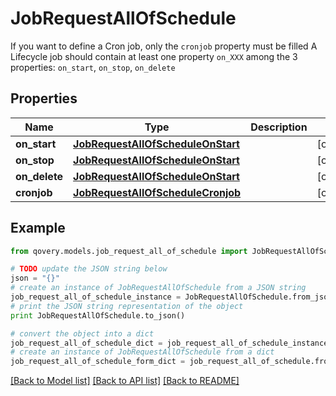 # JobRequestAllOfSchedule

If you want to define a Cron job, only the `cronjob` property must be filled   A Lifecycle job should contain at least one property `on_XXX` among the 3 properties: `on_start`, `on_stop`, `on_delete` 

## Properties

Name | Type | Description | Notes
------------ | ------------- | ------------- | -------------
**on_start** | [**JobRequestAllOfScheduleOnStart**](JobRequestAllOfScheduleOnStart.md) |  | [optional] 
**on_stop** | [**JobRequestAllOfScheduleOnStart**](JobRequestAllOfScheduleOnStart.md) |  | [optional] 
**on_delete** | [**JobRequestAllOfScheduleOnStart**](JobRequestAllOfScheduleOnStart.md) |  | [optional] 
**cronjob** | [**JobRequestAllOfScheduleCronjob**](JobRequestAllOfScheduleCronjob.md) |  | [optional] 

## Example

```python
from qovery.models.job_request_all_of_schedule import JobRequestAllOfSchedule

# TODO update the JSON string below
json = "{}"
# create an instance of JobRequestAllOfSchedule from a JSON string
job_request_all_of_schedule_instance = JobRequestAllOfSchedule.from_json(json)
# print the JSON string representation of the object
print JobRequestAllOfSchedule.to_json()

# convert the object into a dict
job_request_all_of_schedule_dict = job_request_all_of_schedule_instance.to_dict()
# create an instance of JobRequestAllOfSchedule from a dict
job_request_all_of_schedule_form_dict = job_request_all_of_schedule.from_dict(job_request_all_of_schedule_dict)
```
[[Back to Model list]](../README.md#documentation-for-models) [[Back to API list]](../README.md#documentation-for-api-endpoints) [[Back to README]](../README.md)


